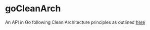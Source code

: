 # goCleanArch
An API in Go following Clean Architecture principles as outlined [here](https://medium.com/@eminetto/clean-architecture-using-golang-b63587aa5e3f)